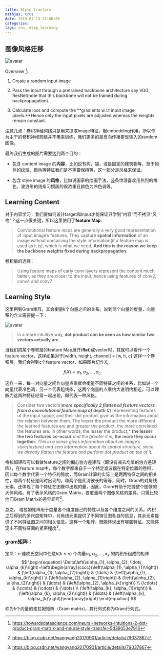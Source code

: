 ```yaml
---
title: Style tranform
mathjax: true
date: 2019-07-13 22:08:05
categories:
tags: cnn, deep_learning
---
```


## 图像风格迁移

![avatar](http://ww1.sinaimg.cn/large/6bf0a364ly1g4z2aejxixj20g10927g6.jpg)

Overview [^1]:
1. Create a random input image

2. Pass the input through a pretrained backbone architecture say VGG, ResNet(note that this backbone will not be trained during backpropagation).

3. Calculate loss and compute the **gradients w.r.t input image pixels.**Hence only the input pixels are adjusted whereas the weights remain constant.


<!-- more -->

注意几点：卷积神经网络只是用来提取image特征，起embedding作用。所以作为主干的卷积神经网络并不用来训练，我们更多的是反向传播更改输入的random图像。

最终我们生成的图片需要达到两个目的：
- 包含 content image 的**内容**，比如说有狗，猫，或是固定的建筑物等，至于物体的纹理、颜色等特征我们是不需要保持等，这一部分是风格来保证。

- 包含 style image 的**风格**，比如说画家的绘画手法，竖条纹理喜欢用热烈的橘色，波浪形的线条习惯画的很浓重且颜色为冷色调等。

## Learning Content

对于内容学习：我们要如何设计target和input才能保证只学到“内容”而不拷贝“风格”？这一点很关键，所以这里使用了**feature Map**:

> Convolutional feature maps are generally a very good representation of input image’s features. They capture **spatial information** of an image without containing the style information(if a feature map is used as it is), which is what we need. **And this is the reason we keep the backbone weights fixed during backpropagation**.

卷积层的选择：

> Using feature maps of early conv layers represent the content much better, as they are closer to the input, hence using features of conv2, conv4 and conv7.

## Learning Style

这里用到Gram矩阵，其会衡量k个向量之间的关系。说到两个向量的度量，向量积的含义需要提一下：

![avatar](https://miro.medium.com/max/490/1*H1UW3bwrhqkRUJ11Xg6gGA.png)

> In a more intuitive way, **dot product can be seen as how similar two vectors actually are**.

当我们把某个卷积层的feature Map展开(**flat**)成vector时，其就可以看作一个feature vector，这样如果对于[width, height, channel] = [w, h, c] 这样一个卷积层，我们会得到c个feature vector，如果图片记作$X$, 

$$
f(X) = \alpha_1, \alpha_2, … , \alpha_c 
$$

这样一来，每一对向量之间作向量点乘就会衡量不同特征之间的关系，比如说一个向量代表冷色调，另一个代表粗线条，这两个向量的点乘约大说明约相近，可以理解为这两种特征经常一起出现，即代表一种风格。

> Consider two vectors(***more specifically 2 flattened feature vectors from a convolutional feature map of depth C***) representing features of the input space, and their dot product give us the information about the relation between them. The lesser the product the more different the learned features are and greater the product, the more correlated the features are. In other words, the lesser the product,* **the lesser the two features co-occur** *and the greater it is,* **the more they occur together.** *This in a sense gives information about an image’s style(texture) and zero information about its spatial structure, since we already flatten the feature and perform dot product on top of it.*



格拉姆矩阵可以看做feature之间的偏心协方差矩阵（即没有减去均值的协方差矩阵），在feature map中，每个数字都来自于一个特定滤波器在特定位置的卷积，因此每个数字代表一个特征的强度，而Gram计算的实际上是两两特征之间的相关性，哪两个特征是同时出现的，哪两个是此消彼长的等等，同时，Gram的对角线元素，还体现了每个特征在图像中出现的量，因此，Gram有助于把握整个图像的大体风格。有了表示风格的Gram Matrix，要度量两个图像风格的差异，只需比较他们Gram Matrix的差异即可[^2]。

总之， 格拉姆矩阵用于度量各个维度自己的特性以及各个维度之间的关系。内积之后得到的多尺度矩阵中，对角线元素提供了不同特征图各自的信息，其余元素提供了不同特征图之间的相关信息。这样一个矩阵，既能体现出有哪些特征，又能体现出不同特征间的紧密程度[^2]。


### gram矩阵：

定义：$n$ 维欧氏空间中任意$k(k \le n)$ 个向量$\alpha_1, \alpha_2, … ,\alpha_k$ 的内积所组成的矩阵
$$
\begin{equation}
\Delta\left(\alpha_{1}, \alpha_{2}, \ldots, \alpha_{k}\right)=\left(\begin{array}{cccc}{\left(\alpha_{1}, \alpha_{1}\right)} & {\left(\alpha_{1}, \alpha_{2}\right)} & {\dots} & {\left(\alpha_{1}, \alpha_{k}\right)} \\ {\left(\alpha_{2}, \alpha_{1}\right)} & {\left(\alpha_{2}, \alpha_{2}\right)} & {\ldots} & {\left(\alpha_{2}, \alpha_{k}\right)} \\ {\cdots} & {\cdots} & {\cdots} & {\ldots} \\ {\left(\alpha_{k}, \alpha_{1}\right)} & {\left(\alpha_{k}, \alpha_{2}\right)} & {\ldots} & {\left(\alpha_{k}, \alpha_{k}\right)}\end{array}\right)
\end{equation}
$$

称为$k$个向量的格拉姆矩阵（Gram matrix)，其行列式称为Gram行列式。

[^1]: https://towardsdatascience.com/neural-networks-intuitions-2-dot-product-gram-matrix-and-neural-style-transfer-5d39653e7916
[^2]: https://blog.csdn.net/wangyang20170901/article/details/79037867

